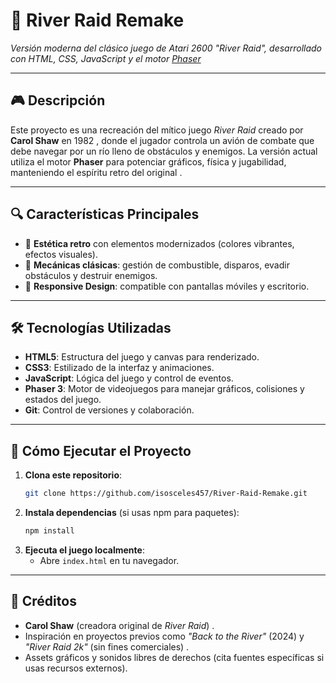 # 🚀 River Raid Remake

_Versión moderna del clásico juego de Atari 2600 "River Raid", desarrollado con HTML, CSS, JavaScript y el motor [Phaser](https://phaser.io/)_

---

## 🎮 Descripción

Este proyecto es una recreación del mítico juego _River Raid_ creado por **Carol Shaw** en 1982 , donde el jugador controla un avión de combate que debe navegar por un río lleno de obstáculos y enemigos. La versión actual utiliza el motor **Phaser** para potenciar gráficos, física y jugabilidad, manteniendo el espíritu retro del original .

---

## 🔍 Características Principales

- 🎨 **Estética retro** con elementos modernizados (colores vibrantes, efectos visuales).
- 🧠 **Mecánicas clásicas**: gestión de combustible, disparos, evadir obstáculos y destruir enemigos.
- 📱 **Responsive Design**: compatible con pantallas móviles y escritorio.

---

## 🛠️ Tecnologías Utilizadas

- **HTML5**: Estructura del juego y canvas para renderizado.
- **CSS3**: Estilizado de la interfaz y animaciones.
- **JavaScript**: Lógica del juego y control de eventos.
- **Phaser 3**: Motor de videojuegos para manejar gráficos, colisiones y estados del juego.
- **Git**: Control de versiones y colaboración.

---

## 🚀 Cómo Ejecutar el Proyecto

1. **Clona este repositorio**:
   ```bash
   git clone https://github.com/isosceles457/River-Raid-Remake.git
   ```
2. **Instala dependencias** (si usas npm para paquetes):
   ```bash
   npm install
   ```
3. **Ejecuta el juego localmente**:
   - Abre `index.html` en tu navegador.

---

## 📜 Créditos

- **Carol Shaw** (creadora original de _River Raid_) .
- Inspiración en proyectos previos como _"Back to the River"_ (2024) y _"River Raid 2k"_ (sin fines comerciales) .
- Assets gráficos y sonidos libres de derechos (cita fuentes específicas si usas recursos externos).
